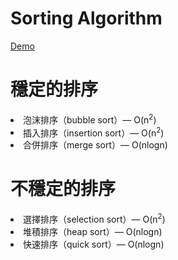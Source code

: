 # Sorting Algorithm
[Demo](http://f416720001.github.io/SortingwithJS/)

<h1>穩定的排序</h1>
<li>泡沫排序（bubble sort）— O(n<sup>2</sup>)</li>
<li>插入排序（insertion sort）— O(n<sup>2</sup>)</li>
<li>合併排序（merge sort）— O(nlogn)</li>
<h1>不穩定的排序</h1>
<li>選擇排序（selection sort）— O(n<sup>2</sup>)</li>
<li>堆積排序（heap sort）— O(nlogn)</li>
<li>快速排序（quick sort）— O(nlogn)</li>
